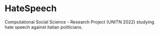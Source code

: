 # HateSpeech
Computational Social Science - Research Project (UNITN 2022) studying hate speech against italian politicians.
